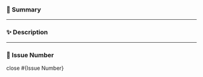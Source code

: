 ### 🚀 Summary

<!-- A brief description of the issue. -->

---

### ✨ Description

<!-- write down the work details and show the execution results. -->

---

### 🎲 Issue Number

<!-- Please enter {Issue Number} below to automatically close the connected issue. -->

close #{Issue Number}

